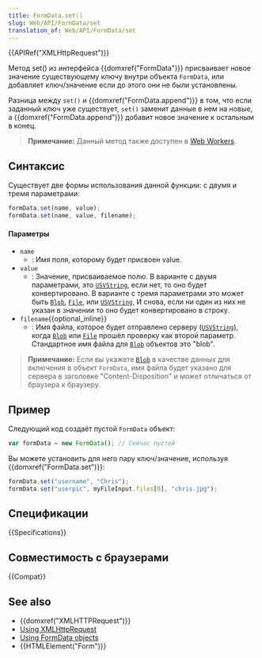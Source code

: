 ```yaml
---
title: FormData.set()
slug: Web/API/FormData/set
translation_of: Web/API/FormData/set
---
```


{{APIRef("XMLHttpRequest")}}

Метод set() из интерфейса {{domxref("FormData")}} присваивает новое значение существующему ключу внутри объекта `FormData`, или добавляет ключ/значение если до этого они не были установлены.

Разница между `set()` и {{domxref("FormData.append")}} в том, что если заданный ключ уже существует, `set()` заменит данные в нем на новые, а {{domxref("FormData.append")}} добавит новое значение к остальным в конец.

> **Примечание:** Данный метод также доступен в [Web Workers](/ru/docs/Web/API/Web_Workers_API).

## Синтаксис

Существует две формы использования данной функции: с двумя и тремя параметрами:

```js
formData.set(name, value);
formData.set(name, value, filename);
```

#### Параметры

- `name`
  - : Имя поля, которому будет присвоен value.
- `value`
  - : Значение, присваиваемое полю. В варианте с двумя параметрами, это [`USVString`](/ru/docs/Web/API/USVString), если нет, то оно будет конвертировано. В варианте с тремя параметрами это может быть [`Blob`](/ru/docs/Web/API/Blob), [`File`](/ru/docs/Web/API/File), или [`USVString`](/ru/docs/Web/API/USVString), И снова, если ни один из них не указан в значении то оно будет конвертировано в строку.
- `filename`{{optional_inline}}
  - : Имя файла, которое будет отправлено серверу ([`USVString`](/ru/docs/Web/API/USVString)), когда [`Blob`](/ru/docs/Web/API/Blob) или [`File`](/ru/docs/Web/API/File) прошёл проверку как второй параметр. Стандартное имя файла для [`Blob`](/ru/docs/Web/API/Blob) объектов это "blob".

> **Примечание:** Если вы укажете [`Blob`](/ru/docs/Web/API/Blob) в качестве данных для включения в объект `FormData`, имя файла будет указано для сервера в заголовке "Content-Disposition" и может отличаться от браузера к браузеру.

## Пример

Следующий код создаёт пустой `FormData` объект:

```js
var formData = new FormData(); // Сейчас пустой
```

Вы можете установить для него пару ключ/значение, используя {{domxref("FormData.set")}}:

```js
formData.set("username", "Chris");
formData.set("userpic", myFileInput.files[0], "chris.jpg");
```

## Спецификации

{{Specifications}}

## Совместимость с браузерами

{{Compat}}

## See also

- {{domxref("XMLHTTPRequest")}}
- [Using XMLHttpRequest](/ru/docs/DOM/XMLHttpRequest/Using_XMLHttpRequest)
- [Using FormData objects](/ru/docs/DOM/XMLHttpRequest/FormData/Using_FormData_Objects)
- {{HTMLElement("Form")}}
